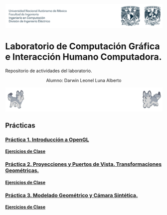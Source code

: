 ![Buaf](buaf.png)
# Laboratorio de Computación Gráfica e Interacción Humano Computadora. 
Repositorio de actividades del laboratorio.

<p align="center">
Alumno: Darwin Leonel Luna Alberto
</p>

![Buef](buef.png)
## Prácticas
### [Práctica 1. Introducción a OpenGL](https://github.com/TorraLeo/LabGrafica2026-1/tree/Practica-01)
#### [Ejercicios de Clase](https://github.com/TorraLeo/LabGrafica2026-1/tree/Practica-01/Ejercicios%20Clase)

### [Práctica 2. Proyecciones y Puertos de Vista. Transformaciones Geométricas.](https://github.com/TorraLeo/LabGrafica2026-1/tree/Practica-02)
#### [Ejercicios de Clase](https://github.com/TorraLeo/LabGrafica2026-1/tree/Practica-02/Ejercicios%20Clase)

### [Práctica 3. Modelado Geométrico y Cámara Sintética.](https://github.com/TorraLeo/LabGrafica2026-1/tree/Practica-03)
#### [Ejercicios de Clase](https://github.com/TorraLeo/LabGrafica2026-1/tree/Practica-03/EjerciciosClase)
